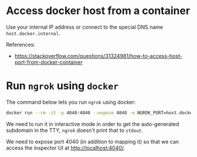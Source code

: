 # Access docker host from a container

Use your internal IP address or connect to the special DNS name
`host.docker.internal`.

References:
- https://stackoverflow.com/questions/31324981/how-to-access-host-port-from-docker-container

# Run `ngrok` using `docker`

The command below lets you run `ngrok` using docker:

```sh
docker run --rm -it -p 4040:4040 --expose 4040 -e NGROK_PORT=host.docker.internal:8000 --name ngrok wernight/ngrok
```

We need to run it in interactive mode in order to get the auto-generated
subdomain in the TTY, `ngrok` doesn't print that to `stdout`.

We need to expose port 4040 (in addition to mapping it) so that we can
access the inspector UI at [http://localhost:4040/](http://localhost:4040/).

